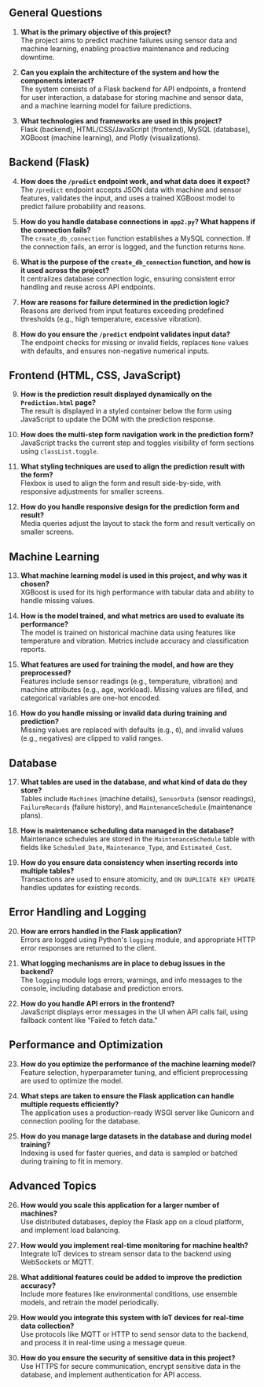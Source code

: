 ## General Questions
1. **What is the primary objective of this project?**  
   The project aims to predict machine failures using sensor data and machine learning, enabling proactive maintenance and reducing downtime.

2. **Can you explain the architecture of the system and how the components interact?**  
   The system consists of a Flask backend for API endpoints, a frontend for user interaction, a database for storing machine and sensor data, and a machine learning model for failure predictions. 

3. **What technologies and frameworks are used in this project?**  
   Flask (backend), HTML/CSS/JavaScript (frontend), MySQL (database), XGBoost (machine learning), and Plotly (visualizations).

## Backend (Flask)
4. **How does the `/predict` endpoint work, and what data does it expect?**  
   The `/predict` endpoint accepts JSON data with machine and sensor features, validates the input, and uses a trained XGBoost model to predict failure probability and reasons.

5. **How do you handle database connections in `app2.py`? What happens if the connection fails?**  
   The `create_db_connection` function establishes a MySQL connection. If the connection fails, an error is logged, and the function returns `None`.

6. **What is the purpose of the `create_db_connection` function, and how is it used across the project?**  
   It centralizes database connection logic, ensuring consistent error handling and reuse across API endpoints.

7. **How are reasons for failure determined in the prediction logic?**  
   Reasons are derived from input features exceeding predefined thresholds (e.g., high temperature, excessive vibration).

8. **How do you ensure the `/predict` endpoint validates input data?**  
   The endpoint checks for missing or invalid fields, replaces `None` values with defaults, and ensures non-negative numerical inputs.

## Frontend (HTML, CSS, JavaScript)
9. **How is the prediction result displayed dynamically on the `Prediction.html` page?**  
   The result is displayed in a styled container below the form using JavaScript to update the DOM with the prediction response.

10. **How does the multi-step form navigation work in the prediction form?**  
    JavaScript tracks the current step and toggles visibility of form sections using `classList.toggle`.

11. **What styling techniques are used to align the prediction result with the form?**  
    Flexbox is used to align the form and result side-by-side, with responsive adjustments for smaller screens.

12. **How do you handle responsive design for the prediction form and result?**  
    Media queries adjust the layout to stack the form and result vertically on smaller screens.

## Machine Learning
13. **What machine learning model is used in this project, and why was it chosen?**  
    XGBoost is used for its high performance with tabular data and ability to handle missing values.

14. **How is the model trained, and what metrics are used to evaluate its performance?**  
    The model is trained on historical machine data using features like temperature and vibration. Metrics include accuracy and classification reports.

15. **What features are used for training the model, and how are they preprocessed?**  
    Features include sensor readings (e.g., temperature, vibration) and machine attributes (e.g., age, workload). Missing values are filled, and categorical variables are one-hot encoded.

16. **How do you handle missing or invalid data during training and prediction?**  
    Missing values are replaced with defaults (e.g., `0`), and invalid values (e.g., negatives) are clipped to valid ranges.

## Database
17. **What tables are used in the database, and what kind of data do they store?**  
    Tables include `Machines` (machine details), `SensorData` (sensor readings), `FailureRecords` (failure history), and `MaintenanceSchedule` (maintenance plans).

18. **How is maintenance scheduling data managed in the database?**  
    Maintenance schedules are stored in the `MaintenanceSchedule` table with fields like `Scheduled_Date`, `Maintenance_Type`, and `Estimated_Cost`.

19. **How do you ensure data consistency when inserting records into multiple tables?**  
    Transactions are used to ensure atomicity, and `ON DUPLICATE KEY UPDATE` handles updates for existing records.

## Error Handling and Logging
20. **How are errors handled in the Flask application?**  
    Errors are logged using Python's `logging` module, and appropriate HTTP error responses are returned to the client.

21. **What logging mechanisms are in place to debug issues in the backend?**  
    The `logging` module logs errors, warnings, and info messages to the console, including database and prediction errors.

22. **How do you handle API errors in the frontend?**  
    JavaScript displays error messages in the UI when API calls fail, using fallback content like "Failed to fetch data."

## Performance and Optimization
23. **How do you optimize the performance of the machine learning model?**  
    Feature selection, hyperparameter tuning, and efficient preprocessing are used to optimize the model.

24. **What steps are taken to ensure the Flask application can handle multiple requests efficiently?**  
    The application uses a production-ready WSGI server like Gunicorn and connection pooling for the database.

25. **How do you manage large datasets in the database and during model training?**  
    Indexing is used for faster queries, and data is sampled or batched during training to fit in memory.

## Advanced Topics
26. **How would you scale this application for a larger number of machines?**  
    Use distributed databases, deploy the Flask app on a cloud platform, and implement load balancing.

27. **How would you implement real-time monitoring for machine health?**  
    Integrate IoT devices to stream sensor data to the backend using WebSockets or MQTT.

28. **What additional features could be added to improve the prediction accuracy?**  
    Include more features like environmental conditions, use ensemble models, and retrain the model periodically.

29. **How would you integrate this system with IoT devices for real-time data collection?**  
    Use protocols like MQTT or HTTP to send sensor data to the backend, and process it in real-time using a message queue.

30. **How do you ensure the security of sensitive data in this project?**  
    Use HTTPS for secure communication, encrypt sensitive data in the database, and implement authentication for API access.
